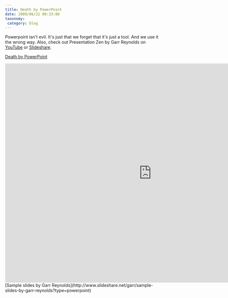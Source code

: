 ```yaml
---
title: Death by PowerPoint
date: 2009/06/22 00:33:00
taxonomy: 
 category: blog 
---
```


Powerpoint isn't evil. It's just that we forget that it's just a tool. And we use it the wrong way. Also, check out Presentation Zen by Garr Reynolds on [YouTube](http://www.youtube.com/v/DZ2vtQCESpk&hl=en&fs=1) or [Slideshare](http://www.slideshare.net/garr/sample-slides-by-garr-reynolds#).

[Death by PowerPoint](http://www.slideshare.net/thecroaker/death-by-powerpoint?type=powerpoint)

<iframe width="960" height="720" src="https://www.youtube.com/embed/DZ2vtQCESpk?rel=0&amp;controls=0&amp;showinfo=0" frameborder="0" allowfullscreen></iframe>
[Sample slides by Garr Reynolds](http://www.slideshare.net/garr/sample-slides-by-garr-reynolds?type=powerpoint)

